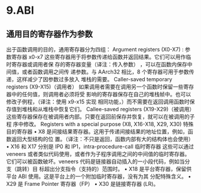 # 9.ABI
## 通用目的寄存器作为参数
出于函数调用的目的，通用寄存器分为四组：
Argument registers (X0-X7) : 参数寄存器 x0-x7
这些寄存器用于将参数传递给函数并返回结果。它们可以用作临时寄存器或调用者保
存的寄存器变量（译注：传入参数）
，可以在函数内保存中间值，或者函数调用之间传
递参数。与 AArch32 相比，8 个寄存器可用于参数传递，这样减少了因参数过多放入
堆栈的需要。
Caller-saved temporary registers (X9-X15)（调用者）
如果调用者需要在调用另一个函数时保留一些寄存器中的任何值，则调用者必须将受
影响的寄存器保存在自己的堆栈帧中。也可以修改子例程，（译注：使用 x9-x15 实现
相同功能，）而不需要在返回调用函数时保存值到堆栈和从堆栈中恢复它们。
Callee-saved registers (X19-X29)（被调用）
这些寄存器保存在被调用者内部。只要在返回前保存并恢复，就可以在被调用的子程
序中修改。
Registers with a special purpose (X8, X16-X18, X29, X30) 特殊目的寄存器
• X8 是间接结果寄存器。这用于传递间接结果的地址位置，例如，函数返回大型结构的位
置。（译注：不只是返回，函数内部有大的结构体也会使用）
• X16 和 X17 分别是 IP0 和 IP1，intra-procedure-call 临时寄存器
这些可以通过 veneers 或者类似代码使用，或者作为子程序调用之间的中间值的临时寄存器。
它们可以被函数破坏。veneers 代码是链接器自动插入的一小段代码，例如当分支（跳转）目
标超出分支指令（支持的）范围时。
• X18 是平台寄存器，保留供平台 ABI 使用。这是平台上的一个附加临时寄存器，没有为其
分配特殊含义。
• X29 是 Frame Pointer 寄存器（FP）
• X30 是链接寄存器 (LR)。